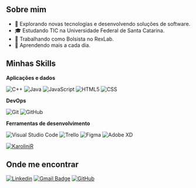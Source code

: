## Sobre mim

- 🤔 Explorando novas tecnologias e desenvolvendo soluções de software.
- 🎓 Estudando TIC na Universidade Federal de Santa Catarina.
- 💼 Trabalhando como Bolsista no RexLab.
- 🌱 Aprendendo mais a cada dia.

## Minhas Skills

**Aplicações e dados**

![C++](https://img.shields.io/badge/-C++-333333?style=flat&logo=C%2B%2B&logoColor=00599C)
![Java](https://img.shields.io/badge/-Java-333333?style=flat&logo=Java&logoColor=007396)
![JavaScript](https://img.shields.io/badge/-JavaScript-333333?style=flat&logo=javascript)
![HTML5](https://img.shields.io/badge/-HTML5-333333?style=flat&logo=HTML5)
![CSS](https://img.shields.io/badge/-CSS-333333?style=flat&logo=CSS3&logoColor=1572B6)

**DevOps**

![Git](https://img.shields.io/badge/-Git-333333?style=flat&logo=git)
![GitHub](https://img.shields.io/badge/-GitHub-333333?style=flat&logo=github)

**Ferramentas de desenvolvimento**

![Visual Studio Code](https://img.shields.io/badge/-Visual%20Studio%20Code-333333?style=flat&logo=visual-studio-code&logoColor=007ACC)
![Trello](https://img.shields.io/badge/-Trello-333333?style=flat&logo=trello&logoColor=007ACC)
![Figma](https://img.shields.io/badge/-Figma-333333?style=flat&logo=figma&logoColor=007ACC)
![Adobe XD](https://img.shields.io/badge/-Adobe%20XD-333333?style=flat&logo=adobe-xd&logoColor=007ACC)

[![KaroliniR](https://github-readme-stats.vercel.app/api/top-langs/?username=KaroliniR&layout=compact)](https://github.com/anuraghazra/github-readme-stats)

## Onde me encontrar

[![Linkedin](https://img.shields.io/badge/-KaroliniR-blue?style=flat-square&logo=Linkedin&logoColor=white&link=https://www.linkedin.com/in/karolini-ronçani-pedrozo-48124b268/)](https://www.linkedin.com/in/karolini-ronçani-pedrozo-48124b268/)
[![Gmail Badge](https://img.shields.io/badge/-karolini188@gmail.com-006bed?style=flat-square&logo=Gmail&logoColor=white&link=mailto:karolini188@gmail.com)](mailto:karolini188@gmail.com)
[![GitHub](https://img.shields.io/github/followers/KaroliniR?label=follow&style=social)](https://github.com/KaroliniR)
